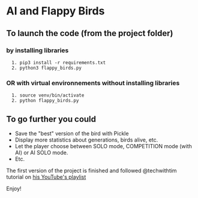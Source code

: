 # AI and Flappy Birds

## To launch the code (from the project folder)
###  by installing libraries
```
  1. pip3 install -r requirements.txt
  2. python3 flappy_birds.py
```
### OR with virtual environnements without installing libraries
```
  1. source venv/bin/activate
  2. python flappy_birds.py
```

## To go further you could

- Save the "best" version of the bird with Pickle
- Display more statistics about generations, birds alive, etc.
- Let the player choose between SOLO mode, COMPETITION mode (with AI) or AI SOLO mode.
- Etc.


The first version of the project is finished and followed @techwithtim tutorial on [his YouTube's playlist](https://www.youtube.com/watch?v=MMxFDaIOHsE&list=PLzMcBGfZo4-lwGZWXz5Qgta_YNX3_vLS2)

Enjoy!
